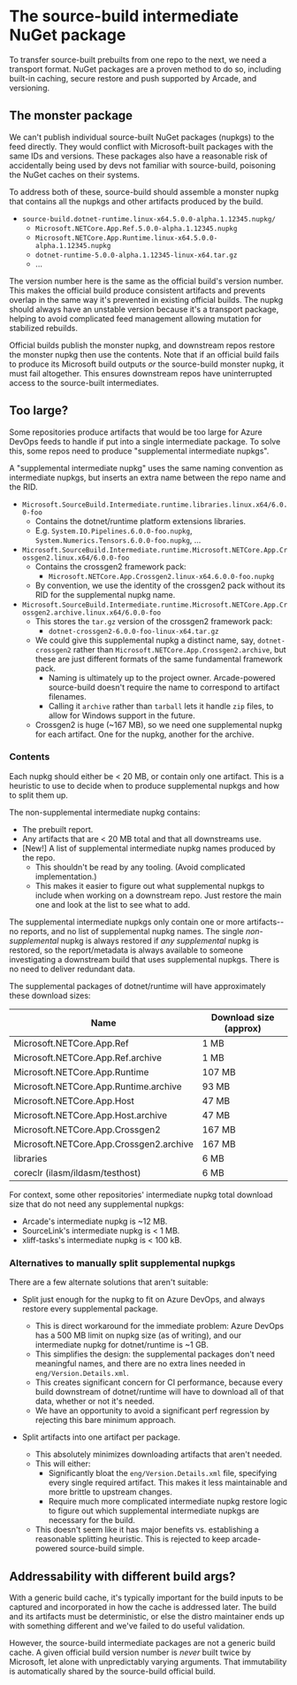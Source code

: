# The source-build intermediate NuGet package

To transfer source-built prebuilts from one repo to the next, we need a
transport format. NuGet packages are a proven method to do so, including
built-in caching, secure restore and push supported by Arcade, and versioning.

## The monster package

We can't publish individual source-built NuGet packages (nupkgs) to the feed
directly. They would conflict with Microsoft-built packages with the same IDs
and versions. These packages also have a reasonable risk of accidentally being
used by devs not familiar with source-build, poisoning the NuGet caches on their
systems.

To address both of these, source-build should assemble a monster nupkg that
contains all the nupkgs and other artifacts produced by the build.

* `source-build.dotnet-runtime.linux-x64.5.0.0-alpha.1.12345.nupkg/`
  * `Microsoft.NETCore.App.Ref.5.0.0-alpha.1.12345.nupkg`
  * `Microsoft.NETCore.App.Runtime.linux-x64.5.0.0-alpha.1.12345.nupkg`
  * `dotnet-runtime-5.0.0-alpha.1.12345-linux-x64.tar.gz`
  * ...

The version number here is the same as the official build's version number. This
makes the official build produce consistent artifacts and prevents overlap in
the same way it's prevented in existing official builds. The nupkg should always
have an unstable version because it's a transport package, helping to avoid
complicated feed management allowing mutation for stabilized rebuilds.

Official builds publish the monster nupkg, and downstream repos restore the
monster nupkg then use the contents. Note that if an official build fails to
produce its Microsoft build outputs *or* the source-build monster nupkg, it must
fail altogether. This ensures downstream repos have uninterrupted access to the
source-built intermediates.

## Too large?

Some repositories produce artifacts that would be too large for Azure DevOps
feeds to handle if put into a single intermediate package. To solve this, some
repos need to produce "supplemental intermediate nupkgs".

A "supplemental intermediate nupkg" uses the same naming convention as
intermediate nupkgs, but inserts an extra name between the repo name and the
RID.

* `Microsoft.SourceBuild.Intermediate.runtime.libraries.linux.x64/6.0.0-foo`
  * Contains the dotnet/runtime platform extensions libraries.
  * E.g. `System.IO.Pipelines.6.0.0-foo.nupkg`, `System.Numerics.Tensors.6.0.0-foo.nupkg`, ...
* `Microsoft.SourceBuild.Intermediate.runtime.Microsoft.NETCore.App.Crossgen2.linux.x64/6.0.0-foo`
  * Contains the crossgen2 framework pack:
    * `Microsoft.NETCore.App.Crossgen2.linux-x64.6.0.0-foo.nupkg`
  * By convention, we use the identity of the crossgen2 pack without its RID for
    the supplemental nupkg name. 
* `Microsoft.SourceBuild.Intermediate.runtime.Microsoft.NETCore.App.Crossgen2.archive.linux.x64/6.0.0-foo`
  * This stores the `tar.gz` version of the crossgen2 framework pack:
    * `dotnet-crossgen2-6.0.0-foo-linux-x64.tar.gz`
  * We could give this supplemental nupkg a distinct name, say,
    `dotnet-crossgen2` rather than `Microsoft.NETCore.App.Crossgen2.archive`,
    but these are just different formats of the same fundamental framework pack.
    * Naming is ultimately up to the project owner. Arcade-powered source-build
      doesn't require the name to correspond to artifact filenames.
    * Calling it `archive` rather than `tarball` lets it handle `zip` files, to
      allow for Windows support in the future.
  * Crossgen2 is huge (~167 MB), so we need one supplemental nupkg for each
    artifact. One for the nupkg, another for the archive.

### Contents

Each nupkg should either be < 20 MB, or contain only one artifact. This is a
heuristic to use to decide when to produce supplemental nupkgs and how to split
them up.

The non-supplemental intermediate nupkg contains:

* The prebuilt report.
* Any artifacts that are < 20 MB total and that all downstreams use.
* [New!] A list of supplemental intermediate nupkg names produced by the repo.
  * This shouldn't be read by any tooling. (Avoid complicated implementation.)
  * This makes it easier to figure out what supplemental nupkgs to include when
    working on a downstream repo. Just restore the main one and look at the list
    to see what to add.

The supplemental intermediate nupkgs only contain one or more artifacts--no
reports, and no list of supplemental nupkg names. The single *non-supplemental*
nupkg is always restored if *any supplemental* nupkg is restored, so the
report/metadata is always available to someone investigating a downstream build
that uses supplemental nupkgs. There is no need to deliver redundant data.

The supplemental packages of dotnet/runtime will have approximately these
download sizes:

Name | Download size (approx)
-- | --
Microsoft.NETCore.App.Ref | 1 MB
Microsoft.NETCore.App.Ref.archive | 1 MB
Microsoft.NETCore.App.Runtime | 107 MB
Microsoft.NETCore.App.Runtime.archive | 93 MB
Microsoft.NETCore.App.Host | 47 MB
Microsoft.NETCore.App.Host.archive | 47 MB
Microsoft.NETCore.App.Crossgen2 | 167 MB
Microsoft.NETCore.App.Crossgen2.archive | 167 MB
libraries | 6 MB
coreclr (ilasm/ildasm/testhost) | 6 MB

For context, some other repositories' intermediate nupkg total download size
that do not need any supplemental nupkgs:

* Arcade's intermediate nupkg is ~12 MB.
* SourceLink's intermediate nupkg is < 1 MB.
* xliff-tasks's intermediate nupkg is < 100 kB.

### Alternatives to manually split supplemental nupkgs

There are a few alternate solutions that aren't suitable:

* Split just enough for the nupkg to fit on Azure DevOps, and always restore
  every supplemental package.
  * This is direct workaround for the immediate problem: Azure DevOps has a 500
    MB limit on nupkg size (as of writing), and our intermediate nupkg for
    dotnet/runtime is ~1 GB.
  * This simplifies the design: the supplemental packages don't need meaningful
    names, and there are no extra lines needed in `eng/Version.Details.xml`.
  * This creates significant concern for CI performance, because every build
    downstream of dotnet/runtime will have to download all of that data, whether
    or not it's needed.
  * We have an opportunity to avoid a significant perf regression by rejecting
    this bare minimum approach.

* Split artifacts into one artifact per package.
  * This absolutely minimizes downloading artifacts that aren't needed.
  * This will either:
    * Significantly bloat the `eng/Version.Details.xml` file, specifying every
      single required artifact. This makes it less maintainable and more brittle
      to upstream changes.
    * Require much more complicated intermediate nupkg restore logic to figure
      out which supplemental intermediate nupkgs are necessary for the build.
  * This doesn't seem like it has major benefits vs. establishing a reasonable
    splitting heuristic. This is rejected to keep arcade-powered source-build
    simple.

## Addressability with different build args?

With a generic build cache, it's typically important for the build inputs to be
captured and incorporated in how the cache is addressed later. The build and its
artifacts must be deterministic, or else the distro maintainer ends up with
something different and we've failed to do useful validation.

However, the source-build intermediate packages are not a generic build cache. A
given official build version number is *never* built twice by Microsoft, let
alone with unpredictably varying arguments. That immutability is automatically
shared by the source-build official build.
